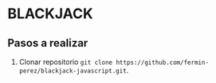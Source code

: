 # BLACKJACK

## Pasos a realizar

1. Clonar repositorio `git clone https://github.com/fermin-perez/blackjack-javascript.git`.
